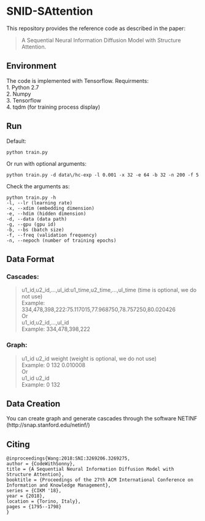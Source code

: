 
# SNID-SAttention

This repository provides the reference code as described in the paper:

>A Sequential Neural Information Diffusion Model with Structure Attention.

## Environment
The code is implemented with Tensorflow. Requirments:  
	1. Python 2.7  
	2. Numpy  
	3. Tensorflow  
	4. tqdm (for training process display)   

## Run
Default:  

    python train.py  

Or run with optional arguments:  

    python train.py -d data\/hc-exp -l 0.001 -x 32 -e 64 -b 32 -n 200 -f 5
Check the arguments as:  

    python train.py -h
    -l, --lr (learning rate)  
    -x, --xdim (embedding dimension)  
    -e, --hdim (hidden dimension)  
    -d, --data (data path)  
    -g, --gpu (gpu id)  
    -b, --bs (batch size)  
    -f, --freq (validation frequency)  
    -n, --nepoch (number of training epochs)

## Data Format
### Cascades:
>u1_id,u2_id,...,ul_id:u1_time,u2_time,...,ul_time (time is optional, we do not use)     
>Example: 334,478,398,222:75.117015,77.968750,78.757250,80.020426     
Or     
>u1_id,u2_id,...,ul_id     
>Example: 334,478,398,222     

### Graph:
>u1_id u2_id weight (weight is optional, we do not use)     
>Example: 0 132 0.010008  
Or     
>u1_id u2_id     
>Example: 0 132     

## Data Creation
You can create graph and generate cascades through the software NETINF (http:\/\/snap.stanford.edu\/netinf\/)
## Citing
    @inproceedings{Wang:2018:SNI:3269206.3269275,
    author = {CodeWithSonny},
    title = {A Sequential Neural Information Diffusion Model with Structure Attention},
    booktitle = {Proceedings of the 27th ACM International Conference on Information and Knowledge Management},
    series = {CIKM '18},
    year = {2018},
    location = {Torino, Italy},
    pages = {1795--1798}
    } 